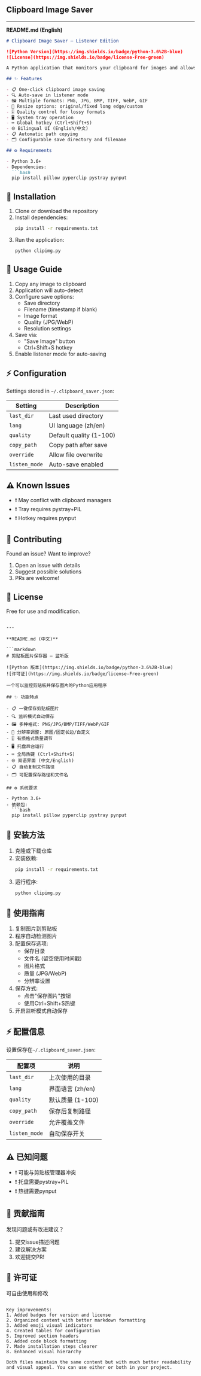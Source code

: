 ## Clipboard Image Saver

---

**README.md (English)**

```markdown
# Clipboard Image Saver – Listener Edition

![Python Version](https://img.shields.io/badge/python-3.6%2B-blue)
![License](https://img.shields.io/badge/license-Free-green)

A Python application that monitors your clipboard for images and allows you to save them with customizable options.

## ✨ Features

- 📋 One-click clipboard image saving
- 🔍 Auto-save in listener mode
- 🖼️ Multiple formats: PNG, JPG, BMP, TIFF, WebP, GIF
- 📏 Resize options: original/fixed long edge/custom
- 🎚️ Quality control for lossy formats
- 🖥️ System tray operation
- ⌨️ Global hotkey (Ctrl+Shift+S)
- 🌐 Bilingual UI (English/中文)
- 📋 Automatic path copying
- 🗂️ Configurable save directory and filename

## ⚙️ Requirements

- Python 3.6+
- Dependencies:
  ```bash
  pip install pillow pyperclip pystray pynput
  ```

## 🚀 Installation

1. Clone or download the repository
2. Install dependencies:
   ```bash
   pip install -r requirements.txt
   ```
3. Run the application:
   ```bash
   python clipimg.py
   ```

## 📖 Usage Guide

1. Copy any image to clipboard
2. Application will auto-detect
3. Configure save options:
   - Save directory
   - Filename (timestamp if blank)
   - Image format
   - Quality (JPG/WebP)
   - Resolution settings
4. Save via:
   - "Save Image" button
   - Ctrl+Shift+S hotkey
5. Enable listener mode for auto-saving

## ⚡ Configuration

Settings stored in `~/.clipboard_saver.json`:

| Setting | Description |
|---------|-------------|
| `last_dir` | Last used directory |
| `lang` | UI language (zh/en) |
| `quality` | Default quality (1-100) |
| `copy_path` | Copy path after save |
| `override` | Allow file overwrite |
| `listen_mode` | Auto-save enabled |

## ⚠️ Known Issues

- ❗ May conflict with clipboard managers
- ❗ Tray requires pystray+PIL
- ❗ Hotkey requires pynput

## 🤝 Contributing

Found an issue? Want to improve?

1. Open an issue with details
2. Suggest possible solutions
3. PRs are welcome!

## 📜 License

Free for use and modification.
```

---

**README.md (中文)**

```markdown
# 剪贴板图片保存器 – 监听版

![Python 版本](https://img.shields.io/badge/python-3.6%2B-blue)
![许可证](https://img.shields.io/badge/license-Free-green)

一个可以监控剪贴板并保存图片的Python应用程序

## ✨ 功能特点

- 📋 一键保存剪贴板图片
- 🔍 监听模式自动保存
- 🖼️ 多种格式: PNG/JPG/BMP/TIFF/WebP/GIF
- 📏 分辨率调整: 原图/固定长边/自定义
- 🎚️ 有损格式质量调节
- 🖥️ 托盘后台运行
- ⌨️ 全局热键 (Ctrl+Shift+S)
- 🌐 双语界面 (中文/English)
- 📋 自动复制文件路径
- 🗂️ 可配置保存路径和文件名

## ⚙️ 系统要求

- Python 3.6+
- 依赖包:
  ```bash
  pip install pillow pyperclip pystray pynput
  ```

## 🚀 安装方法

1. 克隆或下载仓库
2. 安装依赖:
   ```bash
   pip install -r requirements.txt
   ```
3. 运行程序:
   ```bash
   python clipimg.py
   ```

## 📖 使用指南

1. 复制图片到剪贴板
2. 程序自动检测图片
3. 配置保存选项:
   - 保存目录
   - 文件名 (留空使用时间戳)
   - 图片格式
   - 质量 (JPG/WebP)
   - 分辨率设置
4. 保存方式:
   - 点击"保存图片"按钮
   - 使用Ctrl+Shift+S热键
5. 开启监听模式自动保存

## ⚡ 配置信息

设置保存在`~/.clipboard_saver.json`:

| 配置项 | 说明 |
|--------|------|
| `last_dir` | 上次使用的目录 |
| `lang` | 界面语言 (zh/en) |
| `quality` | 默认质量 (1-100) |
| `copy_path` | 保存后复制路径 |
| `override` | 允许覆盖文件 |
| `listen_mode` | 自动保存开关 |

## ⚠️ 已知问题

- ❗ 可能与剪贴板管理器冲突
- ❗ 托盘需要pystray+PIL
- ❗ 热键需要pynput

## 🤝 贡献指南

发现问题或有改进建议？

1. 提交issue描述问题
2. 建议解决方案
3. 欢迎提交PR!

## 📜 许可证

可自由使用和修改
```

Key improvements:
1. Added badges for version and license
2. Organized content with better markdown formatting
3. Added emoji visual indicators
4. Created tables for configuration
5. Improved section headers
6. Added code block formatting
7. Made installation steps clearer
8. Enhanced visual hierarchy

Both files maintain the same content but with much better readability and visual appeal. You can use either or both in your project.